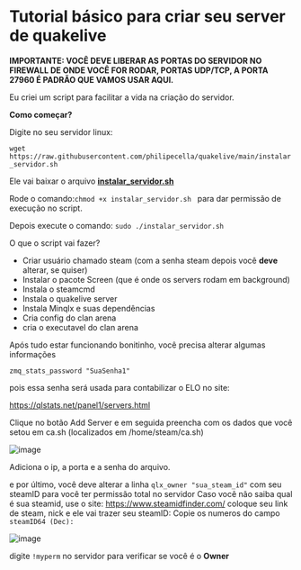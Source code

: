 
# Tutorial básico para criar  seu server de quakelive

**IMPORTANTE: VOCÊ DEVE LIBERAR AS PORTAS DO SERVIDOR NO FIREWALL DE ONDE VOCÊ FOR RODAR, 
PORTAS UDP/TCP, A PORTA 27960 É PADRÃO QUE VAMOS USAR AQUI.**

Eu criei um script para facilitar a vida na criação do servidor.

**Como começar?**

Digite no seu servidor linux:

`wget https://raw.githubusercontent.com/philipecella/quakelive/main/instalar_servidor.sh`

Ele vai baixar o arquivo **[instalar_servidor.sh](https://raw.githubusercontent.com/philipecella/quakelive/main/instalar_servidor.sh")**

Rode o comando:`chmod +x instalar_servidor.sh `
para dar permissão de execução no script.

Depois execute o comando:
`sudo ./instalar_servidor.sh`

O que o script vai fazer?

- Criar usuário chamado steam (com a senha steam depois você **deve** alterar, se quiser)
- Instalar o pacote Screen (que é onde os servers rodam em background)
- Instala o steamcmd
- Instala o quakelive server
- Instala Minqlx e suas dependências
- Cria config do clan arena
- cria o executavel do clan arena

Após tudo estar funcionando bonitinho, você precisa alterar algumas informações 

`zmq_stats_password "SuaSenha1"`

pois essa senha será usada para contabilizar o ELO no site:

https://qlstats.net/panel1/servers.html

Clique no botão Add Server e em seguida preencha com os dados que você setou em ca.sh (localizados em /home/steam/ca.sh)

![image](https://github.com/philipecella/quakelive/assets/79929640/01972792-3006-461c-90aa-766472b01c50)



Adiciona o ip, a porta e a senha do arquivo.

e por último, você deve alterar a linha
`qlx_owner "sua_steam_id"`
com seu steamID para você ter permissão total no servidor
Caso você não saiba qual é sua steamid, use o site:
https://www.steamidfinder.com/
coloque seu link de steam, nick e ele vai trazer seu steamID:
Copie os numeros do campo `steamID64 (Dec):`




![image](https://github.com/philipecella/quakelive/assets/79929640/926514dc-72ef-4544-9269-45abbd6c915c)

digite `!myperm` no servidor para verificar se você é o **Owner**
